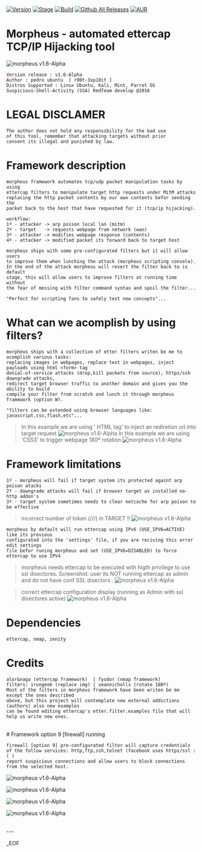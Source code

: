[![Version](https://img.shields.io/badge/MORPHEUS-1.6-brightgreen.svg?maxAge=259200)]()
[![Stage](https://img.shields.io/badge/Release-developing-red.svg)]()
[![Build](https://img.shields.io/badge/Supported_OS-linux-orange.svg)]()
[![Github All Releases](https://img.shields.io/github/downloads/atom/atom/total.svg)]()
[![AUR](https://img.shields.io/aur/license/yaourt.svg)]()

# Morpheus - automated ettercap TCP/IP Hijacking tool
![morpheus v1.6-Alpha](https://dl.dropboxusercontent.com/u/21426454/morpheus-banner.png)

    Version release : v1.6-Alpha
    Author : pedro ubuntu  [ r00t-3xp10it ]
    Distros Supported : Linux Ubuntu, Kali, Mint, Parrot OS
    Suspicious-Shell-Activity (SSA) RedTeam develop @2016

# LEGAL DISCLAMER
    The author does not hold any responsibility for the bad use
    of this tool, remember that attacking targets without prior
    consent its illegal and punished by law.

# Framework description
    morpheus framework automates tcp/udp packet manipulation tasks by using
    ettercap filters to manipulate target http requests under MitM attacks
    replacing the http packet contents by our own contents befor sending the
    packet back to the host that have requested for it (tcp/ip hijacking).

    workflow:
    1º - attacker -> arp poison local lan (mitm)
    2º - target   -> requests webpage from network (wan)
    3º - attacker -> modifies webpage response (contents)
    4º - attacker -> modified packet its forward back to target host

    morpheus ships with some pre-configurated filters but it will allow users
    to improve them when lunching the attack (morpheus scripting console).
    In the end of the attack morpheus will revert the filter back to is default
    stage, this will allow users to improve filters at running time without
    the fear of messing with filter command syntax and spoil the filter...

    "Perfect for scripting fans to safely test new concepts"...


# What can we acomplish by using filters?
    morpheus ships with a collection of etter filters writen be me to acomplish various tasks:
    replacing images in webpages, replace text in webpages, inject payloads using html <form> tag
    denial-of-service attacks (drop,kill packets from source), https/ssh downgrade attacks,
    redirect target browser traffic to another domain and gives you the ability to build
    compile your filter from scratch and lunch it through morpheus framework (option W).

    "filters can be extended using browser languages like: javascript,css,flash,etc"...


> In this example we are using '<head> HTML tag' to inject an rediretion url into target request
![morpheus v1.6-Alpha](https://dl.dropboxusercontent.com/u/21426454/morpheus-refresh.png)
> In this example we are using 'CSS3' to trigger webpage 180º rotation
![morpheus v1.6-Alpha](https://dl.dropboxusercontent.com/u/21426454/morpheus-css.png)


# Framework limitations
    1º - morpheus will fail if target system its protected againt arp poison atacks
    2º - downgrade attacks will fail if browser target as installed no-http addon's
    3º - target system sometimes needs to clear netcache for arp poison to be effective

> incorrect number of token (///) in TARGET !!
![morpheus v1.6-Alpha](https://dl.dropboxusercontent.com/u/21426454/morpheus-error1.png)

    morpheus by default will run ettercap using IPv6 (USE_IPV6=ACTIVE) like its previous
    configurated into the 'settings' file, if you are reciving this error edit settings
    file befor runing morpheus and set (USE_IPV6=DISABLED) to force ettercap to use IPV4

> morpheus needs ettercap to be executed with higth privilege to use ssl disectores.
 Screenshot: user its NOT running ettercap as admin and do not have conf SSL disectors .
![morpheus v1.6-Alpha](https://dl.dropboxusercontent.com/u/21426454/morpheus-sslBug.png)

> correct ettercap configuration display (running as Admin with ssl disectores active)
![morpheus v1.6-Alpha](https://dl.dropboxusercontent.com/u/21426454/morpheus-sslBug3.png)



# Dependencies
    ettercap, nmap, zenity

# Credits
    alor&naga (ettercap framework)  | fyodor (nmap framework)
    filters: irongeek (replace img) | seannicholls (rotate 180º)
    Most of the filters in morpheus framework have been writen be me except the ones described
    above, but this project will contemplate new external addictions (authors) also new examples
    can be found editing ettercap's etter.filter.examples file that will help us write new ones.


<br />
# Framework option 9 [firewall] running

    firewall [option 9] pre-configurated filter will capture credentials
    of the follow services: http,ftp,ssh,telnet (facebook uses https/ssl :( )
    report suspicious connections and allow users to block connections from the selected host.

![morpheus v1.6-Alpha](https://dl.dropboxusercontent.com/u/21426454/morpheus-option9.png)

![morpheus v1.6-Alpha](https://dl.dropboxusercontent.com/u/21426454/morpheus-creds5.png)

![morpheus v1.6-Alpha](https://dl.dropboxusercontent.com/u/21426454/morpheus-creds2.png)

![morpheus v1.6-Alpha](https://dl.dropboxusercontent.com/u/21426454/morpheus-creds1.png)

<br />
---


_EOF
